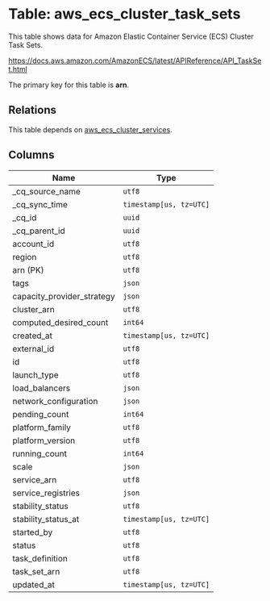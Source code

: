# Table: aws_ecs_cluster_task_sets

This table shows data for Amazon Elastic Container Service (ECS) Cluster Task Sets.

https://docs.aws.amazon.com/AmazonECS/latest/APIReference/API_TaskSet.html

The primary key for this table is **arn**.

## Relations

This table depends on [aws_ecs_cluster_services](aws_ecs_cluster_services).

## Columns

| Name          | Type          |
| ------------- | ------------- |
|_cq_source_name|`utf8`|
|_cq_sync_time|`timestamp[us, tz=UTC]`|
|_cq_id|`uuid`|
|_cq_parent_id|`uuid`|
|account_id|`utf8`|
|region|`utf8`|
|arn (PK)|`utf8`|
|tags|`json`|
|capacity_provider_strategy|`json`|
|cluster_arn|`utf8`|
|computed_desired_count|`int64`|
|created_at|`timestamp[us, tz=UTC]`|
|external_id|`utf8`|
|id|`utf8`|
|launch_type|`utf8`|
|load_balancers|`json`|
|network_configuration|`json`|
|pending_count|`int64`|
|platform_family|`utf8`|
|platform_version|`utf8`|
|running_count|`int64`|
|scale|`json`|
|service_arn|`utf8`|
|service_registries|`json`|
|stability_status|`utf8`|
|stability_status_at|`timestamp[us, tz=UTC]`|
|started_by|`utf8`|
|status|`utf8`|
|task_definition|`utf8`|
|task_set_arn|`utf8`|
|updated_at|`timestamp[us, tz=UTC]`|
